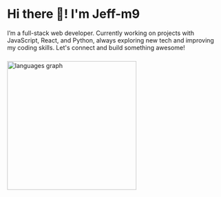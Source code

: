 # Hi there 👋! I'm Jeff-m9
I’m a full-stack web developer. Currently working on projects with JavaScript, React, and Python, always exploring new tech and improving my coding skills. Let's connect and build something awesome!

###

<div align="left">
  <img src="https://github-readme-stats.vercel.app/api/top-langs?username=Jeff-m9&locale=en&hide_title=false&layout=compact&card_width=500&langs_count=5&theme=dracula&hide_border=false" height="300" alt="languages graph"  />
</div>

